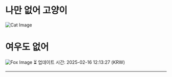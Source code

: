 
# 나만 없어 고양이

![Cat Image](https://cdn2.thecatapi.com/images/MTg3NjM0MA.jpg)

# 여우도 없어
![Fox Image](https://randomfox.ca/images/76.jpg)
⏳ 업데이트 시간: 2025-02-16 12:13:27 (KRW)

---

